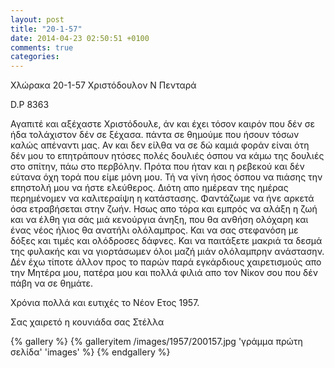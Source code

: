 ```yaml
---
layout: post
title: "20-1-57"
date: 2014-04-23 02:50:51 +0100
comments: true
categories: 
---
```


Χλώρακα 20-1-57 Χριστόδουλον Ν Πενταρά

D.P 8363

Αγαπιτέ και αξέχαστε Χριστόδουλε, άν και έχει τόσον καιρόν που δέν σε ήδα τολάχιστον δέν σε ξέχασα. πάντα σε θημούμε που ήσουν τόσων καλώς απέναντι μας. Αν και δεν είλθα να σε δώ καμιά φοράν είναι ότη δέν μου το επητράπουν ητόσες πολές δουλιές όσπου να κάμω της δουλιές στο σπίτην, πάω στο περβόλην. Πρότα που ήταν και η ρεβεκού και δέν εύτανα όχη τορά που είμε μόνη μου. Τή να γίνη ήσος όσπου να πιάσης την επηστολή μου να ήστε ελεύθερος. Διότη απο ημέρεαν της ημέρας περημένομεν να καλιτεραίψη η κατάστασης. Φαντάζωμε να ήνε αρκετά όσα ετραβήσεται στην ζωήν. Ησως απο τόρα και εμπρός να αλάξη η ζωή και να έλθη για σάς μιά κενούργια άνηξη, που θα ανθήση ολόχαρη και ένας νέος ήλιος θα ανατήλι ολόλαμπρος. Και να σας στεφανόση με δόξες και τιμές και ολόδροσες δάφνες. Και να παιτάξετε μακριά τα δεσμά της φυλακής και να γιορτάσωμεν όλοι μαζή μιάν ολόλαμπρην ανάστασην.
Δέν έχω τίποτε άλλον προς το παρών παρά εγκάρδιους χαιρετισμούς απο την Μητέρα μου, πατέρα μου και πολλά φιλιά απο τον Νίκον σου που δέν πάβη να σε θημάτε.

Χρόνια πολλά και ευτιχές το Νέον Ετος 1957.

Σας χαιρετό η κουνιάδα σας Στέλλα

{% gallery %}
  {% galleryitem /images/1957/200157.jpg 'γράμμα πρώτη σελίδα' 'images' %}
{% endgallery %}
